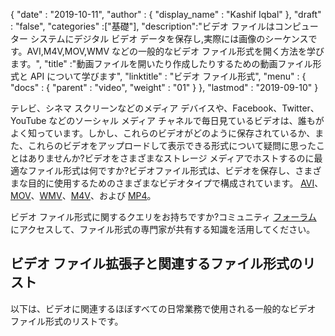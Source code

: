 {
  "date" : "2019-10-11",
  "author" : {
    "display_name" : "Kashif Iqbal"
},
  "draft" : "false",
  "categories" :["基礎"],
  "description":"ビデオ ファイルはコンピューター システムにデジタル ビデオ データを保存し,実際には画像のシーケンスです。AVI,M4V,MOV,WMV などの一般的なビデオ ファイル形式を開く方法を学びます。",
  "title" :"動画ファイルを開いたり作成したりするための動画ファイル形式と API について学びます",
  "linktitle" : "ビデオ ファイル形式",
  "menu" : {
    "docs" : {
      "parent" : "video",
      "weight" : "01"
}
},
  "lastmod" : "2019-09-10"
}

テレビ、シネマ スクリーンなどのメディア デバイスや、Facebook、Twitter、YouTube などのソーシャル メディア チャネルで毎日見ているビデオは、誰もがよく知っています。しかし、これらのビデオがどのように保存されているか、また、これらのビデオをアップロードして表示できる形式について疑問に思ったことはありませんか?ビデオをさまざまなストレージ メディアでホストするのに最適なファイル形式は何ですか?ビデオファイル形式は、ビデオを保存し、さまざまな目的に使用するためのさまざまなビデオタイプで構成されています。 [AVI](/video/avi/)、[MOV](/video/mov/)、[WMV](/video/wmv/)、[M4V](/video/m4v/)、および [MP4](/video/mp4/)。

ビデオ ファイル形式に関するクエリをお持ちですか?コミュニティ [フォーラム](https://forum.fileformat.com/c/video/27) にアクセスして、ファイル形式の専門家が共有する知識を活用してください。


## ビデオ ファイル拡張子と関連するファイル形式のリスト

以下は、ビデオに関連するほぼすべての日常業務で使用される一般的なビデオ ファイル形式のリストです。

